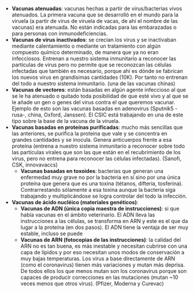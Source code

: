 * **Vacunas atenuadas**: vacunas hechas a partir de virus/bacterias vivos atenuados. La primera vacuna que se desarrolló en el mundo para la viruela (a partir de virus de viruela de vacas, de ahí el nombre de las vacunas) era atenuada. No están indicadas para las embarazadas o para personas con inmunodeficiencias.
* **Vacunas de virus inactivados**: se crecían los virus y se inactivaban mediante calentamiento o mediante un tratamiento con algún compuesto químico determinado, de manera que ya no eran infecciosos. Entrenan a nuestro sistema inmunitario a reconocer las partículas de virus pero no permite que se reconozcan las células infectadas que también es necesario, porque ahí es dónde se fabrican los nuevos virus en grandísimas cantidades (10K). Por tanto no entrenan del todo a nuestro sistema inmunitario. (una de las vacunas chinas)
* **Vacunas de vectores**: están basadas en algún agente infeccioso al que se le ha atenuado o quitado toda posibilidad de que esté vivo y al que se le añade un gen o genes del virus contra el que queremos vacunar. Ejemplo de esto son las vacunas basadas en adenovirus (Sputnik5 -rusa-, china, Oxford, Janssen). El CSIC está trabajando en una de este tipo sobre la base de la vacuna de la viruela.
* **Vacunas basadas en proteínas purificadas**: mucho más sencillas que las anteriores, se purifica la proteína que vale y se concentra en grandes cantidades y se inocula. Genera anticuerpos frente a esa proteína (entrena a nuestro sistema inmunitario a reconocer sobre todo las partículas virales que son las que están en el recubrimiento de los virus, pero no entrena para reconocer las células infectadas). (Sanofi, CSK, innovavaccs)
  * **Vacunas basadas en toxoides**: bacterias que generan una enfermedad muy grave no por la bacteria en sí sino por una única proteína que genera que es una toxina (tétanos, difteria, tosferina). Contrarrestando sólamente a esa toxina aunque la bacteria siga trabajando y multiplicándose se logra controlar del todo la infección.
* **Vacunas de ácido nucléico (materiales genéticos)**:
  * **Vacunas de ADN (única copia maestra de instrucciones)**: si que había vacunas en el ámbito veterinario. El ADN lleva las instrucciones a las células, se transforma en ARN y este es el que da lugar a la proteína (en dos pasos). El ADN tiene la ventaja de ser muy estable, incluso se puede
  * **Vacunas de ARN (fotocopias de las instrucciones)**: la calidad del ARN no es tan buena, es más inestable y necesitan cubrirse con una capa de lípidos y por eso necesitan unos modos de conservación a muy bajas temperaturas. Los virus a base directamente de ARN (como el coronavirus) tienen más variaciones y mutan más deprisa. De todos ellos los que menos mutan son los coronavirus porque son capaces de producir correcciones en las mutaciones (mutan ~10 veces menos que otros virus). (Pfizer, Moderna y Curevac)
